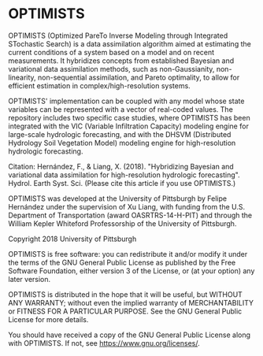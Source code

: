 # OPTIMISTS
OPTIMISTS (Optimized PareTo Inverse Modeling through Integrated STochastic Search) is a data assimilation algorithm aimed at estimating the current conditions of a system based on a model and on recent measurements. It hybridizes concepts from established Bayesian and variational data assimilation methods, such as non-Gaussianity, non-linearity, non-sequential assimilation, and Pareto optimality, to allow for efficient estimation in complex/high-resolution systems.

OPTIMISTS' implementation can be coupled with any model whose state variables can be represented with a vector of real-coded values. The repository includes two specific case studies, where OPTIMISTS has been integrated with the VIC (Variable Infiltration Capacity)  modeling engine for large-scale hydrologic forecasting, and with the DHSVM (Distributed Hydrology Soil Vegetation Model) modeling engine for high-resolution hydrologic forecasting.

Citation: Hernández, F., & Liang, X. (2018). "Hybridizing Bayesian and variational data assimilation for high-resolution hydrologic forecasting". Hydrol. Earth Syst. Sci. (Please cite this article if you use OPTIMISTS.)

OPTIMISTS was developed at the University of Pittsburgh by Felipe Hernández under the supervision of Xu Liang, with funding from the U.S. Department of Transportation (award OASRTRS-14-H-PIT) and through the William Kepler Whiteford Professorship of the University of Pittsburgh.

Copyright 2018 University of Pittsburgh

OPTIMISTS is free software: you can redistribute it and/or modify it under the terms of the GNU General Public License as published by the Free Software Foundation, either version 3 of the License, or (at your option) any later version.

OPTIMISTS is distributed in the hope that it will be useful, but WITHOUT ANY WARRANTY; without even the implied warranty of MERCHANTABILITY or FITNESS FOR A PARTICULAR PURPOSE.  See the GNU General Public License for more details.

You should have received a copy of the GNU General Public License along with OPTIMISTS. If not, see <https://www.gnu.org/licenses/>.
